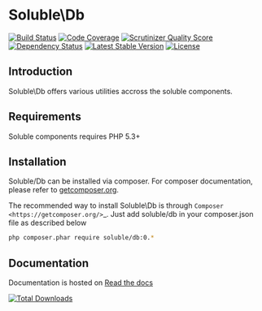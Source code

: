 # Soluble\Db

[![Build Status](https://travis-ci.org/belgattitude/solublecomponents.png?branch=master)](https://travis-ci.org/belgattitude/solublecomponents)
[![Code Coverage](https://scrutinizer-ci.com/g/belgattitude/solublecomponents/badges/coverage.png?s=aaa552f6313a3a50145f0e87b252c84677c22aa9)](https://scrutinizer-ci.com/g/belgattitude/solublecomponents/)
[![Scrutinizer Quality Score](https://scrutinizer-ci.com/g/belgattitude/solublecomponents/badges/quality-score.png?s=6f3ab91f916bf642f248e82c29857f94cb50bb33)](https://scrutinizer-ci.com/g/belgattitude/solublecomponents/)
[![Dependency Status](https://www.versioneye.com/user/projects/52cc2674ec137549700001f3/badge.png)](https://www.versioneye.com/user/projects/52cc2674ec137549700001f3)
[![Latest Stable Version](https://poser.pugx.org/soluble/db/v/stable.svg)](https://packagist.org/packages/soluble/db)
[![License](https://poser.pugx.org/soluble/soluble/db/license.png)](https://packagist.org/packages/soluble/db)

## Introduction

Soluble\Db offers various utilities accross the soluble components.

## Requirements

Soluble components requires PHP 5.3+


## Installation

Soluble/Db can be installed via composer. For composer documentation, please refer to
[getcomposer.org](http://getcomposer.org/).


The recommended way to install Soluble\Db is through `Composer <https://getcomposer.org/>`_.
Just add soluble/db in your composer.json file as described below

```sh
php composer.phar require soluble/db:0.*
```


## Documentation

Documentation is hosted on [Read the docs](http://soluble.readthedocs.org)


[![Total Downloads](https://poser.pugx.org/soluble/soluble/db/downloads.png)](https://packagist.org/packages/soluble/soluble/db)



